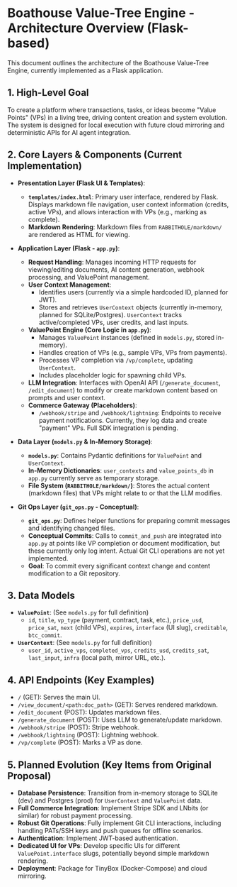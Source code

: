# Boathouse Value-Tree Engine - Architecture Overview (Flask-based)

This document outlines the architecture of the Boathouse Value-Tree Engine, currently implemented as a Flask application.

## 1. High-Level Goal

To create a platform where transactions, tasks, or ideas become "Value Points" (VPs) in a living tree, driving content creation and system evolution. The system is designed for local execution with future cloud mirroring and deterministic APIs for AI agent integration.

## 2. Core Layers & Components (Current Implementation)

*   **Presentation Layer (Flask UI & Templates)**:
    *   **`templates/index.html`**: Primary user interface, rendered by Flask. Displays markdown file navigation, user context information (credits, active VPs), and allows interaction with VPs (e.g., marking as complete).
    *   **Markdown Rendering**: Markdown files from `RABBITHOLE/markdown/` are rendered as HTML for viewing.

*   **Application Layer (Flask - `app.py`)**:
    *   **Request Handling**: Manages incoming HTTP requests for viewing/editing documents, AI content generation, webhook processing, and ValuePoint management.
    *   **User Context Management**:
        *   Identifies users (currently via a simple hardcoded ID, planned for JWT).
        *   Stores and retrieves `UserContext` objects (currently in-memory, planned for SQLite/Postgres). `UserContext` tracks active/completed VPs, user credits, and last inputs.
    *   **ValuePoint Engine (Core Logic in `app.py`)**:
        *   Manages `ValuePoint` instances (defined in `models.py`, stored in-memory).
        *   Handles creation of VPs (e.g., sample VPs, VPs from payments).
        *   Processes VP completion via `/vp/complete`, updating `UserContext`.
        *   Includes placeholder logic for spawning child VPs.
    *   **LLM Integration**: Interfaces with OpenAI API (`/generate_document`, `/edit_document`) to modify or create markdown content based on prompts and user context.
    *   **Commerce Gateway (Placeholders)**:
        *   `/webhook/stripe` and `/webhook/lightning`: Endpoints to receive payment notifications. Currently, they log data and create "payment" VPs. Full SDK integration is pending.

*   **Data Layer (`models.py` & In-Memory Storage)**:
    *   **`models.py`**: Contains Pydantic definitions for `ValuePoint` and `UserContext`.
    *   **In-Memory Dictionaries**: `user_contexts` and `value_points_db` in `app.py` currently serve as temporary storage.
    *   **File System (`RABBITHOLE/markdown/`)**: Stores the actual content (markdown files) that VPs might relate to or that the LLM modifies.

*   **Git Ops Layer (`git_ops.py` - Conceptual)**:
    *   **`git_ops.py`**: Defines helper functions for preparing commit messages and identifying changed files.
    *   **Conceptual Commits**: Calls to `commit_and_push` are integrated into `app.py` at points like VP completion or document modification, but these currently only log intent. Actual Git CLI operations are not yet implemented.
    *   **Goal**: To commit every significant context change and content modification to a Git repository.

## 3. Data Models

*   **`ValuePoint`**: (See `models.py` for full definition)
    *   `id`, `title`, `vp_type` (payment, contract, task, etc.), `price_usd`, `price_sat`, `next` (child VPs), `expires`, `interface` (UI slug), `creditable`, `btc_commit`.
*   **`UserContext`**: (See `models.py` for full definition)
    *   `user_id`, `active_vps`, `completed_vps`, `credits_usd`, `credits_sat`, `last_input`, `infra` (local path, mirror URL, etc.).

## 4. API Endpoints (Key Examples)

*   `/` (GET): Serves the main UI.
*   `/view_document/<path:doc_path>` (GET): Serves rendered markdown.
*   `/edit_document` (POST): Updates markdown files.
*   `/generate_document` (POST): Uses LLM to generate/update markdown.
*   `/webhook/stripe` (POST): Stripe webhook.
*   `/webhook/lightning` (POST): Lightning webhook.
*   `/vp/complete` (POST): Marks a VP as done.

## 5. Planned Evolution (Key Items from Original Proposal)

*   **Database Persistence**: Transition from in-memory storage to SQLite (dev) and Postgres (prod) for `UserContext` and `ValuePoint` data.
*   **Full Commerce Integration**: Implement Stripe SDK and LNbits (or similar) for robust payment processing.
*   **Robust Git Operations**: Fully implement Git CLI interactions, including handling PATs/SSH keys and push queues for offline scenarios.
*   **Authentication**: Implement JWT-based authentication.
*   **Dedicated UI for VPs**: Develop specific UIs for different `ValuePoint.interface` slugs, potentially beyond simple markdown rendering.
*   **Deployment**: Package for TinyBox (Docker-Compose) and cloud mirroring.
